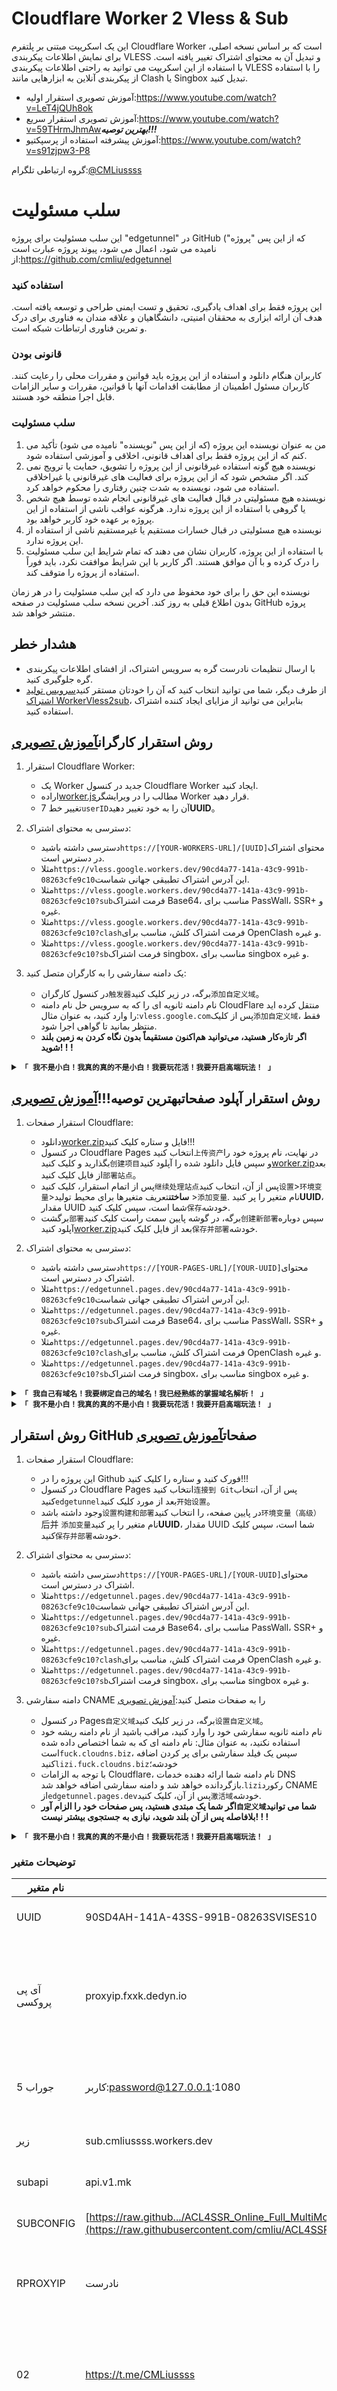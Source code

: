 # Cloudflare Worker 2 Vless & Sub

این یک اسکریپت مبتنی بر پلتفرم Cloudflare Worker است که بر اساس نسخه اصلی، برای نمایش اطلاعات پیکربندی VLESS و تبدیل آن به محتوای اشتراک تغییر یافته است. با استفاده از این اسکریپت می توانید به راحتی اطلاعات پیکربندی VLESS را با استفاده از پیکربندی آنلاین به ابزارهایی مانند Clash یا Singbox تبدیل کنید.

-   آموزش تصویری استقرار اولیه:<https://www.youtube.com/watch?v=LeT4jQUh8ok>
-   آموزش تصویری استقرار سریع:<https://www.youtube.com/watch?v=59THrmJhmAw>**_بهترین توصیه!!!_**
-   آموزش پیشرفته استفاده از پرسپکتیو:<https://www.youtube.com/watch?v=s91zjpw3-P8>

گروه ارتباطی تلگرام:[@CMLiussss](https://t.me/CMLiussss)

# سلب مسئولیت

این سلب مسئولیت برای پروژه "edgetunnel" در GitHub (که از این پس "پروژه" نامیده می شود، اعمال می شود، پیوند پروژه عبارت است از:<https://github.com/cmliu/edgetunnel>

### استفاده کنید

این پروژه فقط برای اهداف یادگیری، تحقیق و تست ایمنی طراحی و توسعه یافته است. هدف آن ارائه ابزاری به محققان امنیتی، دانشگاهیان و علاقه مندان به فناوری برای درک و تمرین فناوری ارتباطات شبکه است.

### قانونی بودن

کاربران هنگام دانلود و استفاده از این پروژه باید قوانین و مقررات محلی را رعایت کنند. کاربران مسئول اطمینان از مطابقت اقدامات آنها با قوانین، مقررات و سایر الزامات قابل اجرا منطقه خود هستند.

### سلب مسئولیت

1.  من به عنوان نویسنده این پروژه (که از این پس "نویسنده" نامیده می شود) تأکید می کنم که از این پروژه فقط برای اهداف قانونی، اخلاقی و آموزشی استفاده شود.
2.  نویسنده هیچ گونه استفاده غیرقانونی از این پروژه را تشویق، حمایت یا ترویج نمی کند. اگر مشخص شود که از این پروژه برای فعالیت های غیرقانونی یا غیراخلاقی استفاده می شود، نویسنده به شدت چنین رفتاری را محکوم خواهد کرد.
3.  نویسنده هیچ مسئولیتی در قبال فعالیت های غیرقانونی انجام شده توسط هیچ شخص یا گروهی با استفاده از این پروژه ندارد. هرگونه عواقب ناشی از استفاده از این پروژه بر عهده خود کاربر خواهد بود.
4.  نویسنده هیچ مسئولیتی در قبال خسارات مستقیم یا غیرمستقیم ناشی از استفاده از این پروژه ندارد.
5.  با استفاده از این پروژه، کاربران نشان می دهند که تمام شرایط این سلب مسئولیت را درک کرده و با آن موافق هستند. اگر کاربر با این شرایط موافقت نکرد، باید فوراً استفاده از پروژه را متوقف کند.

نویسنده این حق را برای خود محفوظ می دارد که این سلب مسئولیت را در هر زمان بدون اطلاع قبلی به روز کند. آخرین نسخه سلب مسئولیت در صفحه GitHub پروژه منتشر خواهد شد.

## هشدار خطر

-   با ارسال تنظیمات نادرست گره به سرویس اشتراک، از افشای اطلاعات پیکربندی گره جلوگیری کنید.
-   از طرف دیگر، شما می توانید انتخاب کنید که آن را خودتان مستقر کنید[سرویس تولید اشتراک WorkerVless2sub](https://github.com/cmliu/WorkerVless2sub)، بنابراین می توانید از مزایای ایجاد کننده اشتراک استفاده کنید.

## روش استقرار کارگران[آموزش تصویری](https://www.youtube.com/watch?v=LeT4jQUh8ok&t=83s)

1.  استقرار Cloudflare Worker:
    -   یک Worker جدید در کنسول Cloudflare Worker ایجاد کنید.
    -   اراده[worker.js](https://github.com/cmliu/edgetunnel/blob/main/_worker.js)مطالب را در ویرایشگر Worker قرار دهید.
    -   تغییر خط 7`userID`آن را به خود تغییر دهید**UUID**。

2.  دسترسی به محتوای اشتراک:
    -   دسترسی داشته باشید`https://[YOUR-WORKERS-URL]/[UUID]`محتوای اشتراک در دسترس است.
    -   مثلا`https://vless.google.workers.dev/90cd4a77-141a-43c9-991b-08263cfe9c10`این آدرس اشتراک تطبیقی ​​جهانی شماست.
    -   مثلا`https://vless.google.workers.dev/90cd4a77-141a-43c9-991b-08263cfe9c10?sub`فرمت اشتراک Base64، مناسب برای PassWall، SSR+ و غیره.
    -   مثلا`https://vless.google.workers.dev/90cd4a77-141a-43c9-991b-08263cfe9c10?clash`فرمت اشتراک کلش، مناسب برای OpenClash و غیره.
    -   مثلا`https://vless.google.workers.dev/90cd4a77-141a-43c9-991b-08263cfe9c10?sb`فرمت اشتراک singbox، مناسب برای singbox و غیره.

3.  یک دامنه سفارشی را به کارگران متصل کنید:
    -   در کنسول کارگران`触发器`برگه، در زیر کلیک کنید`添加自定义域`。
    -   نام دامنه ثانویه ای را که به سرویس حل نام دامنه CloudFlare منتقل کرده اید را وارد کنید، به عنوان مثال:`vless.google.com`پس از کلیک`添加自定义域`، فقط منتظر بمانید تا گواهی اجرا شود.
    -   **اگر تازه‌کار هستید، می‌توانید هم‌اکنون مستقیماً بدون نگاه کردن به زمین بلند شوید! ! !**

<details>
<summary><code><strong>「 我不是小白！我真的真的不是小白！我要玩花活！我要开启高端玩法！ 」</strong></code></summary>

4.  از مال خودت استفاده کن`优选域名`/`优选IP`اشتراک برای:
    -   اگر می خواهید از نام دامنه دلخواه خود یا IP دلخواه خود استفاده کنید، می توانید به آن مراجعه کنید[مخزن WorkerVless2sub GitHub](https://github.com/cmliu/WorkerVless2sub)آن را خودتان طبق دستورالعمل‌های استقرار در بسازید.
    -   باز کن[worker.js](https://github.com/cmliu/edgetunnel/blob/main/_worker.js)فایل، در خط 12 یافت شد`sub`متغیر و آن را به آدرس مولد اشتراک مستقر خود تغییر دهید. مثلا`let sub = 'sub.cmliussss.workers.dev';`، مراقب باشید اطلاعات پروتکل و نمادهایی مانند https را وارد نکنید.
    -   توجه داشته باشید که اگر از آدرس اشتراک خود استفاده می کنید، از سازنده اشتراک بپرسید`sub`نام دامنه و`[YOUR-WORKER-URL]`نام دامنه به همان نام دامنه سطح بالا تعلق ندارد، در غیر این صورت یک استثنا رخ خواهد داد. تو می توانی`sub`به متغیر، نام دامنه اختصاص داده شده به working.dev اختصاص داده شده است.

</details>

## روش استقرار آپلود صفحات**بهترین توصیه!!!**[آموزش تصویری](https://www.youtube.com/watch?v=59THrmJhmAw)

1.  استقرار صفحات Cloudflare:
    -   دانلود[worker.zip](https://raw.githubusercontent.com/cmliu/edgetunnel/main/worker.zip)فایل و ستاره کلیک کنید!!!
    -   در کنسول Cloudflare Pages انتخاب کنید`上传资产`در نهایت، نام پروژه خود را بگذارید و کلیک کنید`创建项目`و سپس فایل دانلود شده را آپلود کنید[worker.zip](https://raw.githubusercontent.com/cmliu/edgetunnel/main/worker.zip)بعد از فایل کلیک کنید`部署站点`。
    -   پس از اتمام استقرار، کلیک کنید`继续处理站点`پس از آن، انتخاب کنید`设置`>`环境变量`>**ساختن**تعریف متغیرها برای محیط تولید >`添加变量`.
        نام متغیر را پر کنید**UUID**، مقدار UUID شما است، سپس کلیک کنید`保存`خودشه.
    -   برگشت`部署`برگه، در گوشه پایین سمت راست کلیک کنید`创建新部署`سپس دوباره آپلود کنید[worker.zip](https://raw.githubusercontent.com/cmliu/edgetunnel/main/worker.zip)بعد از فایل کلیک کنید`保存并部署`خودشه.

2.  دسترسی به محتوای اشتراک:
    -   دسترسی داشته باشید`https://[YOUR-PAGES-URL]/[YOUR-UUID]`محتوای اشتراک در دسترس است.
    -   مثلا`https://edgetunnel.pages.dev/90cd4a77-141a-43c9-991b-08263cfe9c10`این آدرس اشتراک تطبیقی ​​جهانی شماست.
    -   مثلا`https://edgetunnel.pages.dev/90cd4a77-141a-43c9-991b-08263cfe9c10?sub`فرمت اشتراک Base64، مناسب برای PassWall، SSR+ و غیره.
    -   مثلا`https://edgetunnel.pages.dev/90cd4a77-141a-43c9-991b-08263cfe9c10?clash`فرمت اشتراک کلش، مناسب برای OpenClash و غیره.
    -   مثلا`https://edgetunnel.pages.dev/90cd4a77-141a-43c9-991b-08263cfe9c10?sb`فرمت اشتراک singbox، مناسب برای singbox و غیره.

<details>
<summary><code><strong>「 我自己有域名！我要绑定自己的域名！我已经熟练的掌握域名解析！ 」</strong></code></summary>
   
3. 给 Pages绑定 CNAME自定义域：[视频教程](https://www.youtube.com/watch?v=LeT4jQUh8ok&t=851s)
   - 在 Pages控制台的 `自定义域`选项卡，下方点击 `设置自定义域`。
   - 填入你的自定义次级域名，注意不要使用你的根域名，例如：
     您分配到的域名是 `fuck.cloudns.biz`，则添加自定义域填入 `lizi.fuck.cloudns.biz`即可；
   - 按照 Cloudflare 的要求将返回你的域名DNS服务商，添加 该自定义域 `lizi`的 CNAME记录 `edgetunnel.pages.dev` 后，点击 `激活域`即可。
   - **如果你是小白，那么你的 pages 绑定`自定义域`之后即可直接起飞，不用再往下看了！！！**
   - 
</details>
<details>
<summary><code><strong>「 我不是小白！我真的真的不是小白！我要玩花活！我要开启高端玩法！ 」</strong></code></summary>
   
4. 使用自己的`优选域名`/`优选IP`的订阅内容：
   - 如果你想使用自己的优选域名或者是自己的优选IP，可以参考 [WorkerVless2sub GitHub 仓库](https://github.com/cmliu/WorkerVless2sub) 中的部署说明自行搭建。
   - 在 Pages控制台的 `设置`选项卡，选择 `环境变量`> `制作`> `编辑变量`> `添加变量`；
   - 变量名设置为`SUB`，对应的值为你部署的订阅生成器地址。例如 `sub.cmliussss.workers.dev`，后点击 **保存**。
   - 之后在 Pages控制台的 `部署`选项卡，选择 `所有部署`> `最新部署最右的 ...`> `重试部署`，即可。
   - 注意，如果您使用了自己的订阅地址，要求订阅生成器的 `SUB`域名 和 `[YOUR-PAGES-URL]`的域名 不同属一个顶级域名，否则会出现异常。您可以在 `SUB` 变量赋值为 Pages.dev 分配到的域名。

</details>

## روش استقرار GitHub صفحات[آموزش تصویری](https://www.youtube.com/watch?v=LeT4jQUh8ok&t=560s)

1.  استقرار صفحات Cloudflare:
    -   این پروژه را در Github فورک کنید و ستاره را کلیک کنید!!!
    -   در کنسول Cloudflare Pages انتخاب کنید`连接到 Git`پس از آن، انتخاب کنید`edgetunnel`بعد از مورد کلیک کنید`开始设置`。
    -   وجود داشته باشد`设置构建和部署`در پایین صفحه، را انتخاب کنید`环境变量（高级）`后并 `添加变量`نام متغیر را پر کنید**UUID**، مقدار UUID شما است، سپس کلیک کنید`保存并部署`خودشه.

2.  دسترسی به محتوای اشتراک:
    -   دسترسی داشته باشید`https://[YOUR-PAGES-URL]/[YOUR-UUID]`محتوای اشتراک در دسترس است.
    -   مثلا`https://edgetunnel.pages.dev/90cd4a77-141a-43c9-991b-08263cfe9c10`این آدرس اشتراک تطبیقی ​​جهانی شماست.
    -   مثلا`https://edgetunnel.pages.dev/90cd4a77-141a-43c9-991b-08263cfe9c10?sub`فرمت اشتراک Base64، مناسب برای PassWall، SSR+ و غیره.
    -   مثلا`https://edgetunnel.pages.dev/90cd4a77-141a-43c9-991b-08263cfe9c10?clash`فرمت اشتراک کلش، مناسب برای OpenClash و غیره.
    -   مثلا`https://edgetunnel.pages.dev/90cd4a77-141a-43c9-991b-08263cfe9c10?sb`فرمت اشتراک singbox، مناسب برای singbox و غیره.

3.  دامنه سفارشی CNAME را به صفحات متصل کنید:[آموزش تصویری](https://www.youtube.com/watch?v=LeT4jQUh8ok&t=851s)
    -   در کنسول Pages`自定义域`برگه، در زیر کلیک کنید`设置自定义域`。
    -   نام دامنه ثانویه سفارشی خود را وارد کنید، مراقب باشید از نام دامنه ریشه خود استفاده نکنید، به عنوان مثال:
        نام دامنه ای که به شما اختصاص داده شده است`fuck.cloudns.biz`، سپس یک فیلد سفارشی برای پر کردن اضافه کنید`lizi.fuck.cloudns.biz`خودشه؛
    -   با توجه به الزامات Cloudflare، نام دامنه شما ارائه دهنده خدمات DNS بازگردانده خواهد شد و دامنه سفارشی اضافه خواهد شد.`lizi`رکورد CNAME از`edgetunnel.pages.dev`پس از آن، کلیک کنید`激活域`خودشه.
    -   **اگر شما یک مبتدی هستید، پس صفحات خود را الزام آور`自定义域`شما می توانید بلافاصله پس از آن بلند شوید، نیازی به جستجوی بیشتر نیست! ! !**

<details>
<summary><code><strong>「 我不是小白！我真的真的不是小白！我要玩花活！我要开启高端玩法！ 」</strong></code></summary>

4.  از مال خودت استفاده کن`优选域名`/`优选IP`اشتراک برای:
    -   اگر می خواهید از نام دامنه دلخواه خود یا IP دلخواه خود استفاده کنید، می توانید به آن مراجعه کنید[مخزن WorkerVless2sub GitHub](https://github.com/cmliu/WorkerVless2sub)آن را خودتان طبق دستورالعمل‌های استقرار در بسازید.
    -   در کنسول Pages`设置`برگه، انتخاب کنید`环境变量`>`制作`>`编辑变量`>`添加变量`；
    -   نام متغیر تنظیم شده است`SUB`، مقدار مربوطه آدرس مولد اشتراکی است که شما مستقر کرده اید. مثلا`sub.cmliussss.workers.dev`، سپس کلیک کنید**نگاه داشتن**。
    -   سپس در کنسول Pages`部署`برگه، انتخاب کنید`所有部署`>`最新部署最右的 ...`>`重试部署`، خودشه.
    -   توجه داشته باشید که اگر از آدرس اشتراک خود استفاده می کنید، از سازنده اشتراک بپرسید`SUB`نام دامنه و`[YOUR-PAGES-URL]`نام دامنه به همان نام دامنه سطح بالا تعلق ندارد، در غیر این صورت یک استثنا رخ خواهد داد. تو می توانی`SUB`متغیر به نام دامنه اختصاص داده شده به Pages.dev اختصاص داده می شود.

</details>

### توضیحات متغیر

| نام متغیر    | مثال                                                                                                                                                           | تذکر دهید                                                                                                                                                                                   | YT                                                           |
| ------------ | -------------------------------------------------------------------------------------------------------------------------------------------------------------- | ------------------------------------------------------------------------------------------------------------------------------------------------------------------------------------------- | ------------------------------------------------------------ |
| UUID         | 90SD4AH-141A-43SS-991B-08263SVISES10                                                                                                                           | Powershell -NoExit -Command "[راهنما]&#x3A;:NewGuid()"                                                                                                                                      | [ویدئو](https://www.youtube.com/watch?v=s91zjpw3-P8&t=72s)   |
| آی پی پروکسی | proxyip.fxxk.dedyn.io                                                                                                                                          | جایگزین به عنوان یک گره پروکسی برای دسترسی به سایت CloudFlareCDN (پشتیبانی از ProxyIP های متعدد، مورد استفاده بین ProxyIP ها`,`یا تغذیه خط به عنوان فاصله)                                  | [ویدئو](https://www.youtube.com/watch?v=s91zjpw3-P8&t=166s)  |
| جوراب 5      | کاربر:[password@127.0.0.1](mailto:password@127.0.0.1):1080                                                                                                     | به عنوان یک پروکسی SOCKS5 برای دسترسی به سایت های CloudFlareCDN ترجیح داده می شود                                                                                                           | [ویدئو](https://www.youtube.com/watch?v=s91zjpw3-P8&t=826s)  |
| زیر          | sub.cmliussss.workers.dev                                                                                                                                      | آدرس مولد اشتراک با نام دامنه داخلی و اطلاعات گره IP                                                                                                                                        | [ویدئو](https://www.youtube.com/watch?v=s91zjpw3-P8&t=1193s) |
| subapi       | api.v1.mk                                                                                                                                                      | clash، singbox، و غیره باطن تبدیل اشتراک                                                                                                                                                    | [ویدئو](https://www.youtube.com/watch?v=s91zjpw3-P8&t=1446s) |
| SUBCONFIG    | [https://raw.github.../ACL4SSR_Online_Full_MultiMode.ini](https://raw.githubusercontent.com/cmliu/ACL4SSR/main/Clash/config/ACL4SSR_Online_Full_MultiMode.ini) | clash، singbox، و غیره. پروفایل تبدیل اشتراک                                                                                                                                                | [ویدئو](https://www.youtube.com/watch?v=s91zjpw3-P8&t=1605s) |
| RPROXYIP     | نادرست                                                                                                                                                         | برای اجبار به دستیابی ProxyIP اختصاص داده شده توسط مشترک روی true تنظیم کنید (نیاز به پشتیبانی مشترک دارد)                                                                                  | [ویدئو](https://www.youtube.com/watch?v=s91zjpw3-P8&t=1816s) |
| 02           | <https://t.me/CMLiussss>                                                                                                                                       | پرش صفحه اصلی 302 (از چندین URL پشتیبانی می کند، بین URL ها استفاده می شود)`,`یا تغذیه خط به عنوان فاصله‌گذار، اگر تازه کار هستید از آن استفاده نکنید)                                      |                                                              |
| URL          | <https://t.me/CMLiussss>                                                                                                                                       | پنهان کردن صفحه اصلی (از چندین URL پشتیبانی می کند که بین URL ها استفاده می شود)`,`یا خطوط به صورت فواصل زمانی شکسته می شوند، تنظیمات تصادفی به راحتی می توانند ضد تقلب را راه اندازی کنند) |                                                              |

## ستاره ها طلوع می کنند

[![Stargazers over time](https://starchart.cc/cmliu/edgetunnel.svg?variant=adaptive)](https://starchart.cc/cmliu/edgetunnel)

## محتوای اشتراک تطبیقی ​​تطبیقی

-   [v2rayN](https://github.com/2dust/v2rayN)
-   clash.meta ([clash-verge-rev](https://github.com/clash-verge-rev/clash-verge-rev)，[نیانپاسو را بزنید](https://github.com/keiko233/clash-nyanpasu)，~[درگیری](https://github.com/zzzgydi/clash-verge/tree/main)~(ClashX Meta)
-   sing-box (SFI)

# سپاسگزار

[zizifn](https://github.com/zizifn/edgetunnel)、[آن را استریل کنید](https://github.com/3Kmfi6HP/EDtunnel)、[استنلی عزیزم](https://github.com/Stanley-baby)、[ACL4SSR](https://github.com/ACL4SSR/ACL4SSR/tree/master/Clash/config)、[Shegs1999](https://github.com/SHIJS1999/cloudflare-worker-vless-ip)
